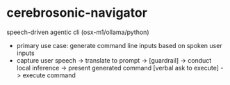# cerebrosonic-navigator
speech-driven agentic cli (osx-m1/ollama/python)

- primary use case: generate command line inputs based on spoken user inputs
- capture user speech -> translate to prompt -> [guardrail] -> conduct local inference -> present generated command [verbal ask to execute] -> execute command